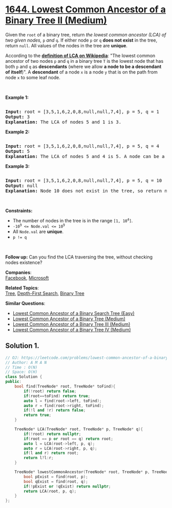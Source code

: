 # [1644. Lowest Common Ancestor of a Binary Tree II (Medium)](https://leetcode.com/problems/lowest-common-ancestor-of-a-binary-tree-ii/)

<p>Given the <code>root</code> of a binary tree, return <em>the lowest common ancestor (LCA) of two given nodes, </em><code>p</code><em> and </em><code>q</code>. If either node <code>p</code> or <code>q</code> <strong>does not exist</strong> in the tree, return <code>null</code>. All values of the nodes in the tree are <strong>unique</strong>.</p>

<p>According to the <strong><a href="https://en.wikipedia.org/wiki/Lowest_common_ancestor" target="_blank">definition of LCA on Wikipedia</a></strong>: "The lowest common ancestor of two nodes <code>p</code> and <code>q</code> in a binary tree <code>T</code> is the lowest node that has both <code>p</code> and <code>q</code> as <strong>descendants</strong> (where we allow <b>a node to be a descendant of itself</b>)". A <strong>descendant</strong> of a node <code>x</code> is a node <code>y</code> that is on the path from node <code>x</code> to some leaf node.</p>

<p>&nbsp;</p>
<p><strong>Example 1:</strong></p>
<img alt="" src="https://assets.leetcode.com/uploads/2018/12/14/binarytree.png">
<pre><strong>Input:</strong> root = [3,5,1,6,2,0,8,null,null,7,4], p = 5, q = 1
<strong>Output:</strong> 3
<strong>Explanation:</strong> The LCA of nodes 5 and 1 is 3.</pre>

<p><strong>Example 2:</strong></p>

<p><img alt="" src="https://assets.leetcode.com/uploads/2018/12/14/binarytree.png"></p>

<pre><strong>Input:</strong> root = [3,5,1,6,2,0,8,null,null,7,4], p = 5, q = 4
<strong>Output:</strong> 5
<strong>Explanation:</strong> The LCA of nodes 5 and 4 is 5. A node can be a descendant of itself according to the definition of LCA.</pre>

<p><strong>Example 3:</strong></p>

<p><img alt="" src="https://assets.leetcode.com/uploads/2018/12/14/binarytree.png"></p>

<pre><strong>Input:</strong> root = [3,5,1,6,2,0,8,null,null,7,4], p = 5, q = 10
<strong>Output:</strong> null
<strong>Explanation:</strong> Node 10 does not exist in the tree, so return null.
</pre>

<p>&nbsp;</p>
<p><strong>Constraints:</strong></p>

<ul>
	<li>The number of nodes in the tree is in the range <code>[1, 10<sup>4</sup>]</code>.</li>
	<li><code>-10<sup>9</sup> &lt;= Node.val &lt;= 10<sup>9</sup></code></li>
	<li>All <code>Node.val</code> are <strong>unique</strong>.</li>
	<li><code>p != q</code></li>
</ul>

<p>&nbsp;</p>
<strong>Follow up:</strong>&nbsp;Can you find the LCA traversing the tree, without checking nodes existence?

**Companies**:  
[Facebook](https://leetcode.com/company/facebook), [Microsoft](https://leetcode.com/company/microsoft)

**Related Topics**:  
[Tree](https://leetcode.com/tag/tree/), [Depth-First Search](https://leetcode.com/tag/depth-first-search/), [Binary Tree](https://leetcode.com/tag/binary-tree/)

**Similar Questions**:
* [Lowest Common Ancestor of a Binary Search Tree (Easy)](https://leetcode.com/problems/lowest-common-ancestor-of-a-binary-search-tree/)
* [Lowest Common Ancestor of a Binary Tree (Medium)](https://leetcode.com/problems/lowest-common-ancestor-of-a-binary-tree/)
* [Lowest Common Ancestor of a Binary Tree III (Medium)](https://leetcode.com/problems/lowest-common-ancestor-of-a-binary-tree-iii/)
* [Lowest Common Ancestor of a Binary Tree IV (Medium)](https://leetcode.com/problems/lowest-common-ancestor-of-a-binary-tree-iv/)

## Solution 1.

```cpp
// OJ: https://leetcode.com/problems/lowest-common-ancestor-of-a-binary-tree-ii/
// Author: A M A N
// Time : O(N)
// Space: O(H)
class Solution {
public:
    bool find(TreeNode* root, TreeNode* toFind){
        if(!root) return false;
        if(root==toFind) return true;
        auto l = find(root->left, toFind);
        auto r = find(root->right, toFind);
        if(!l and !r) return false;
        return true;
    }

    TreeNode* LCA(TreeNode* root, TreeNode* p, TreeNode* q){
        if(!root) return nullptr;
        if(root == p or root == q) return root;
        auto l = LCA(root->left, p, q);
        auto r = LCA(root->right, p, q);
        if(l and r) return root;
        return l?l:r;
    }

    TreeNode* lowestCommonAncestor(TreeNode* root, TreeNode* p, TreeNode* q) {
        bool pExist = find(root, p);
        bool qExist = find(root, q);
        if(!pExist or !qExist) return nullptr;
        return LCA(root, p, q);
    }
};
```